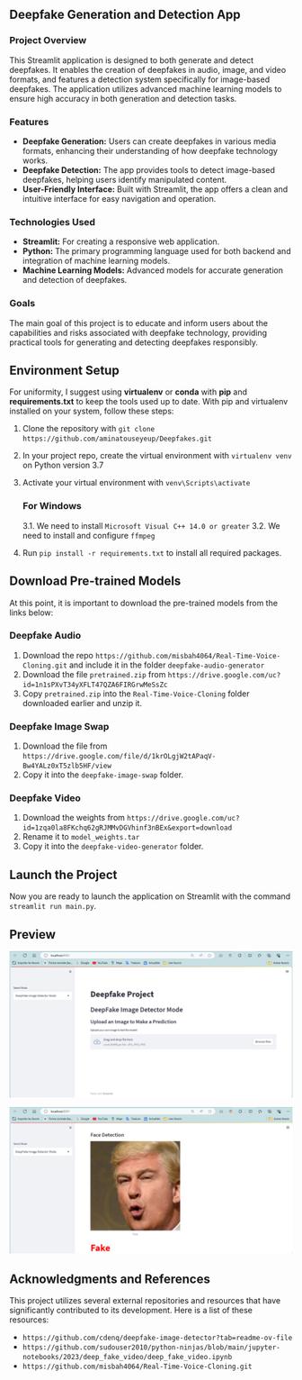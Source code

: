 ## Deepfake Generation and Detection App

### Project Overview

This Streamlit application is designed to both generate and detect deepfakes. It enables the creation of deepfakes in audio, image, and video formats, and features a detection system specifically for image-based deepfakes. The application utilizes advanced machine learning models to ensure high accuracy in both generation and detection tasks.

### Features

- **Deepfake Generation:** Users can create deepfakes in various media formats, enhancing their understanding of how deepfake technology works.
- **Deepfake Detection:** The app provides tools to detect image-based deepfakes, helping users identify manipulated content.
- **User-Friendly Interface:** Built with Streamlit, the app offers a clean and intuitive interface for easy navigation and operation.

### Technologies Used

- **Streamlit:** For creating a responsive web application.
- **Python:** The primary programming language used for both backend and integration of machine learning models.
- **Machine Learning Models:** Advanced models for accurate generation and detection of deepfakes.

### Goals

The main goal of this project is to educate and inform users about the capabilities and risks associated with deepfake technology, providing practical tools for generating and detecting deepfakes responsibly.

## Environment Setup

For uniformity, I suggest using **virtualenv** or **conda** with **pip** and **requirements.txt** to keep the tools used up to date.
With pip and virtualenv installed on your system, follow these steps:

1. Clone the repository with `git clone https://github.com/aminatouseyeup/Deepfakes.git`
2. In your project repo, create the virtual environment with `virtualenv venv` on Python version 3.7
3. Activate your virtual environment with `venv\Scripts\activate`

   ### For Windows

   3.1. We need to install `Microsoft Visual C++ 14.0 or greater`
   3.2. We need to install and configure `ffmpeg`

4. Run `pip install -r requirements.txt` to install all required packages.

## Download Pre-trained Models

At this point, it is important to download the pre-trained models from the links below:

### Deepfake Audio

1. Download the repo `https://github.com/misbah4064/Real-Time-Voice-Cloning.git` and include it in the folder `deepfake-audio-generator`
2. Download the file `pretrained.zip` from `https://drive.google.com/uc?id=1n1sPXvT34yXFLT47QZA6FIRGrwMeSsZc`
3. Copy `pretrained.zip` into the `Real-Time-Voice-Cloning` folder downloaded earlier and unzip it.

### Deepfake Image Swap

1. Download the file from `https://drive.google.com/file/d/1krOLgjW2tAPaqV-Bw4YALz0xT5zlb5HF/view`
2. Copy it into the `deepfake-image-swap` folder.

### Deepfake Video

1. Download the weights from `https://drive.google.com/uc?id=1zqa0la8FKchq62gRJMMvDGVhinf3nBEx&export=download`
2. Rename it to `model_weights.tar`
3. Copy it into the `deepfake-video-generator` folder.

## Launch the Project

Now you are ready to launch the application on Streamlit with the command `streamlit run main.py`.

## Preview

![Capture 1](capture1.png "Page for detecting deepfake images")

![Capture 2](capture2.png "Test on an image")

## Acknowledgments and References

This project utilizes several external repositories and resources that have significantly contributed to its development. Here is a list of these resources:

- `https://github.com/cdenq/deepfake-image-detector?tab=readme-ov-file`
- `https://github.com/sudouser2010/python-ninjas/blob/main/jupyter-notebooks/2023/deep_fake_video/deep_fake_video.ipynb`
- `https://github.com/misbah4064/Real-Time-Voice-Cloning.git`
